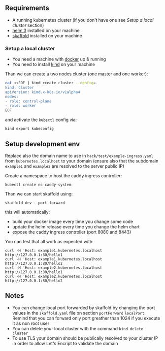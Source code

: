 ## Requirements

 - A running kubernetes cluster (if you don't have one see *Setup a local cluster* section)
 - [helm 3](https://helm.sh/) installed on your machine
 - [skaffold](https://skaffold.dev/) installed on your machine

### Setup a local cluster

 - You need a machine with [docker](https://docker.io) up & running
 - You need to install [kind](https://kind.sigs.k8s.io/) on your machine

Than we can create a two nodes cluster (one master and one worker):

```bash
cat <<EOF | kind create cluster --config=-
kind: Cluster
apiVersion: kind.x-k8s.io/v1alpha4
nodes:
- role: control-plane
- role: worker
EOF
```
and activate the `kubectl` config via:
```
kind export kubeconfig
```

## Setup development env

Replace also the domain name to use in `hack/test/example-ingress.yaml` from `kubernetes.localhost` to your domain (ensure also that the subdomain `example1` and `example2` are resolved to the server public IP)

Create a namespace to host the caddy ingress controller:
```
kubectl create ns caddy-system
```

Than we can start skaffold using:
```
skaffold dev --port-forward
```

this will automatically:

 - build your docker image every time you change some code
 - update the helm release every time you change the helm chart
 - expose the caddy ingress controller (port 8080 and 8443)

You can test that all work as expected with:
```
curl -H 'Host: example1.kubernetes.localhost http://127.0.0.1:80/hello1
curl -H 'Host: example1.kubernetes.localhost http://127.0.0.1:80/hello2
curl -H 'Host: example2.kubernetes.localhost http://127.0.0.1:80/hello1
curl -H 'Host: example2.kubernetes.localhost http://127.0.0.1:80/hello2
```

## Notes

 - You can change local port forwarded by skaffold by changing the port values in the `skaffold.yaml` file on section `portForward` `localPort`. Remind that you can forward only port greather than 1024 if you execute it as non root user
 - You can delete your local cluster with the command `kind delete cluster`
 - To use TLS your domain should be publically resolved to your cluster IP in order to allow Let's Encript to validate the domain
